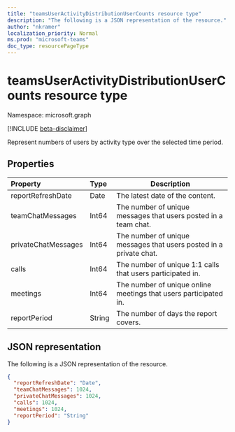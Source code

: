 ```yaml
---
title: "teamsUserActivityDistributionUserCounts resource type"
description: "The following is a JSON representation of the resource."
author: "nkramer"
localization_priority: Normal
ms.prod: "microsoft-teams"
doc_type: resourcePageType
---
```


# teamsUserActivityDistributionUserCounts resource type

Namespace: microsoft.graph

[!INCLUDE [beta-disclaimer](https://github.com/microsoftgraph/microsoft-graph-docs/blob/main/api-reference/includes/beta-disclaimer.md)]

Represent numbers of users by activity type over the selected time period.

## Properties

| Property            | Type   | Description                                                  |
| :------------------ | :----- | ------------------------------------------------------------ |
| reportRefreshDate   | Date   | The latest date of the content.                              |
| teamChatMessages    | Int64  | The number of unique messages that users posted in a team chat. |
| privateChatMessages | Int64  | The number of unique messages that users posted in a private chat. |
| calls               | Int64  | The number of unique 1:1 calls that users participated in.   |
| meetings            | Int64  | The number of unique online meetings that users participated in. |
| reportPeriod        | String | The number of days the report covers.                        |

## JSON representation

The following is a JSON representation of the resource.

<!-- {
  "blockType": "resource",
  "@odata.type": "microsoft.graph.teamsUserActivityDistributionUserCounts"
} -->

```json
{
  "reportRefreshDate": "Date", 
  "teamChatMessages": 1024, 
  "privateChatMessages": 1024, 
  "calls": 1024, 
  "meetings": 1024, 
  "reportPeriod": "String"
}
```


